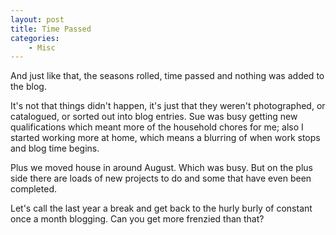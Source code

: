 ```yaml
---
layout: post
title: Time Passed
categories:
    - Misc
---
```


And just like that, the seasons rolled, time passed and nothing was added to the blog.

It's not that things didn't happen, it's just that they weren't photographed, or catalogued, or sorted out into blog entries. Sue was busy getting new qualifications which meant more of the household chores for me; also I started working more at home, which means a blurring of when work stops and blog time begins.

Plus we moved house in around August. Which was busy. But on the plus side there are loads of new projects to do and some that have even been completed.

Let's call the last year a break and get back to the hurly burly of constant once a month blogging. Can you get more frenzied than that?